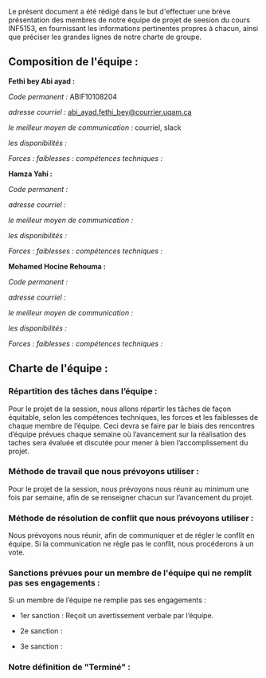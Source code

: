 Le présent document a été rédigé dans le but d'effectuer une brève  présentation des membres de notre équipe de projet de seesion du cours INF5153, en fournissant les informations pertinentes propres à chacun, ainsi que préciser les grandes lignes de notre charte de groupe.

## Composition de l'équipe : 

**Fethi bey Abi ayad :**

 *Code permanent :* ABIF10108204

 *adresse courriel :* abi_ayad.fethi_bey@courrier.uqam.ca 

 *le meilleur moyen de communication :* courriel, slack

 *les disponibilités :* 

 *Forces :* 
 *faiblesses :*
 *compétences techniques :* 
 
**Hamza Yahi :**

 *Code permanent :* 

 *adresse courriel :* 

 *le meilleur moyen de communication :* 

 *les disponibilités :* 

 *Forces :* 
 *faiblesses :*
 *compétences techniques :* 
 
 **Mohamed Hocine Rehouma :**

 *Code permanent :* 

 *adresse courriel :* 

 *le meilleur moyen de communication :* 

 *les disponibilités :* 

 *Forces :* 
 *faiblesses :*
 *compétences techniques :* 
 
 
## Charte de l'équipe :
 
### Répartition des tâches dans l’équipe :

Pour le projet de la session, nous allons répartir les tâches de façon équitable, selon les compétences techniques, les forces et les faiblesses de chaque membre de l’équipe. Ceci devra se faire par le biais des rencontres d’équipe prévues chaque semaine où l’avancement sur la réalisation des taches sera évaluée et discutée pour mener à bien l’accomplissement du projet.


### Méthode de travail que nous prévoyons utiliser :

Pour le projet de la session, nous prévoyons nous réunir au minimum une fois par semaine, afin de se renseigner chacun sur l’avancement du projet.


### Méthode de résolution de conflit que nous prévoyons utiliser :

Nous prévoyons nous réunir, afin de communiquer et de régler le conflit en équipe. Si la communication ne règle pas le conflit, nous procéderons à un vote.


### Sanctions prévues pour un membre de l'équipe qui ne remplit pas ses engagements :

Si un membre de l’équipe ne remplie pas ses engagements :

- 1er sanction : Reçoit un avertissement verbale par l’équipe.

- 2e sanction : 

- 3e sanction : 


### Notre définition de "Terminé" :



 
